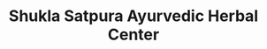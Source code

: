 ---
title: "Shukla Satpura Ayurvedic Herbal Center"
url: /pachmarhi/shukla-satpura-ayurvedic-herbal-center/
shop: herbalist
---